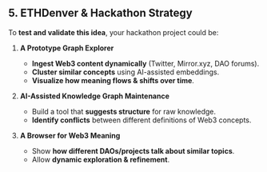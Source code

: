 ## **5. ETHDenver & Hackathon Strategy**

To **test and validate this idea**, your hackathon project could be:

1. **A Prototype Graph Explorer**
    
    - **Ingest Web3 content dynamically** (Twitter, Mirror.xyz, DAO forums).
    - **Cluster similar concepts** using AI-assisted embeddings.
    - **Visualize how meaning flows & shifts over time**.
2. **AI-Assisted Knowledge Graph Maintenance**
    
    - Build a tool that **suggests structure** for raw knowledge.
    - **Identify conflicts** between different definitions of Web3 concepts.
3. **A Browser for Web3 Meaning**
    
    - Show **how different DAOs/projects talk about similar topics**.
    - Allow **dynamic exploration & refinement**.